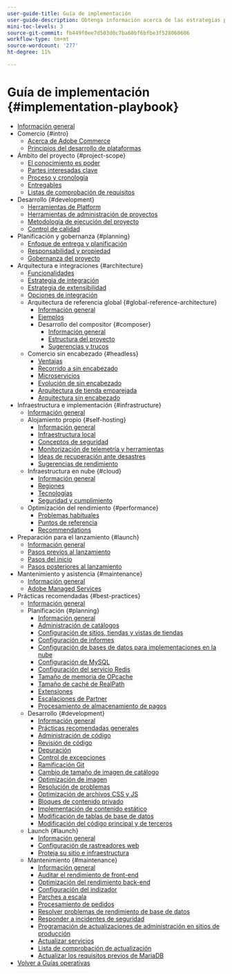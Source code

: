 ```yaml
---
user-guide-title: Guía de implementación
user-guide-description: Obtenga información acerca de las estrategias para planificar e implementar un sitio de Adobe Commerce con éxito.
mini-toc-levels: 3
source-git-commit: fb449f0ee7d503d0c7ba60bf6bfbe3f528060606
workflow-type: tm+mt
source-wordcount: '277'
ht-degree: 11%

---
```



# Guía de implementación {#implementation-playbook}

- [Información general](overview.md)
- Comercio {#intro}
   - [Acerca de Adobe Commerce](intro/about-commerce.md)
   - [Principios del desarrollo de plataformas](intro/platform-development.md)
- Ámbito del proyecto {#project-scope}
   - [El conocimiento es poder](project-scope/knowledge.md)
   - [Partes interesadas clave](project-scope/key-stakeholders.md)
   - [Proceso y cronología](project-scope/process-timeline.md)
   - [Entregables](project-scope/deliverables.md)
   - [Listas de comprobación de requisitos](project-scope/requirement-checklists.md)
- Desarrollo {#development}
   - [Herramientas de Platform](development/platform-tools.md)
   - [Herramientas de administración de proyectos](development/project-management-tools.md)
   - [Metodología de ejecución del proyecto](development/delivery.md)
   - [Control de calidad](development/quality-control.md)
- Planificación y gobernanza {#planning}
   - [Enfoque de entrega y planificación](planning/delivery.md)
   - [Responsabilidad y propiedad](planning/ownership.md)
   - [Gobernanza del proyecto](planning/governance.md)
- Arquitectura e integraciones {#architecture}
   - [Funcionalidades](architecture/capabilities.md)
   - [Estrategia de integración](architecture/integration-strategy.md)
   - [Estrategia de extensibilidad](architecture/extensibility-strategy.md)
   - [Opciones de integración](architecture/integration-options.md)
   - Arquitectura de referencia global {#global-reference-architecture}
      - [Información general](architecture/global-reference/overview.md)
      - [Ejemplos](architecture/global-reference/examples.md)
      - Desarrollo del compositor {#composer}
         - [Información general](architecture/global-reference/composer/overview.md)
         - [Estructura del proyecto](architecture/global-reference/composer/project-structure.md)
         - [Sugerencias y trucos](architecture/global-reference/composer/tips-and-tricks.md)
   - Comercio sin encabezado {#headless}
      - [Ventajas](architecture/headless/benefits.md)
      - [Recorrido a sin encabezado](architecture/headless/journey-to-headless.md)
      - [Microservicios](architecture/headless/microservices.md)
      - [Evolución de sin encabezado](architecture/headless/evolution.md)
      - [Arquitectura de tienda emparejada](architecture/headless/legacy-storefront.md)
      - [Arquitectura sin encabezado](architecture/headless/adobe-commerce.md)
- Infraestructura e implementación {#infrastructure}
   - [Información general](infrastructure/overview.md)
   - Alojamiento propio {#self-hosting}
      - [Información general](infrastructure/self-hosting/overview.md)
      - [Infraestructura local](infrastructure/self-hosting/on-premises.md)
      - [Conceptos de seguridad](infrastructure/self-hosting/security-concepts.md)
      - [Monitorización de telemetría y herramientas](infrastructure/self-hosting/monitoring-tools.md)
      - [Ideas de recuperación ante desastres](infrastructure/self-hosting/disaster-recovery-ideas.md)
      - [Sugerencias de rendimiento](infrastructure/self-hosting/performance-tips.md)
   - Infraestructura en nube {#cloud}
      - [Información general](infrastructure/cloud/overview.md)
      - [Regiones](infrastructure/cloud/regions.md)
      - [Tecnologías](infrastructure/cloud/technology.md)
      - [Seguridad y cumplimiento](infrastructure/cloud/security.md)
   - Optimización del rendimiento {#performance}
      - [Problemas habituales](infrastructure/performance/optimization.md)
      - [Puntos de referencia](infrastructure/performance/benchmarks.md)
      - [Recommendations](infrastructure/performance/recommendations.md)
- Preparación para el lanzamiento {#launch}
   - [Información general](launch/overview.md)
   - [Pasos previos al lanzamiento](launch/pre-launch-steps.md)
   - [Pasos del inicio](launch/launch-steps.md)
   - [Pasos posteriores al lanzamiento](launch/post-launch-steps.md)
- Mantenimiento y asistencia {#maintenance}
   - [Información general](maintenance/overview.md)
   - [Adobe Managed Services](maintenance/adobe-managed-services.md)
- Prácticas recomendadas {#best-practices}
   - [Información general](best-practices/phases.md)
   - Planificación {#planning}
      - [Información general](best-practices/planning/overview.md)
      - [Administración de catálogos](best-practices/planning/catalog-management.md)
      - [Configuración de sitios, tiendas y vistas de tiendas](best-practices/planning/sites-stores-store-views.md)
      - [Configuración de informes](best-practices/planning/reporting-configuration.md)
      - [Configuración de bases de datos para implementaciones en la nube&#x200B;](best-practices/planning/database-on-cloud.md)
      - [Configuración de MySQL](best-practices/planning/mysql-configuration.md)
      - [Configuración del servicio Redis](best-practices/planning/redis-service-configuration.md)
      - [Tamaño de memoria de OPcache](best-practices/planning/opcache-memory-size.md)
      - [Tamaño de caché de RealPath](best-practices/planning/realpath-cache-size.md)
      - [Extensiones](best-practices/planning/extensions.md)
      - [Escalaciones de Partner](best-practices/planning/partner-escalation.md)
      - [Procesamiento de almacenamiento de pagos](best-practices/planning/payment-processing-storage.md)
   - Desarrollo {#development}
      - [Información general](best-practices/development/overview.md)
      - [Prácticas recomendadas generales](best-practices/development/general.md)
      - [Administración de código](best-practices/development/code-management.md)
      - [Revisión de código](best-practices/development/code-review.md)
      - [Depuración](best-practices/development/debugging.md)
      - [Control de excepciones](best-practices/development/exception-handling.md)
      - [Ramificación Git](best-practices/development/git-branching.md)
      - [Cambio de tamaño de imagen de catálogo](best-practices/development/catalog-image-resizing.md)
      - [Optimización de imagen](best-practices/development/image-optimization.md)
      - [Resolución de problemas](best-practices/development/troubleshooting.md)
      - [Optimización de archivos CSS y JS](best-practices/development/optimize-css-js-files.md)
      - [Bloques de contenido privado](best-practices/development/private-content-block-configuration.md)
      - [Implementación de contenido estático](best-practices/development/static-content-deployment.md)
      - [Modificación de tablas de base de datos](best-practices/development/modifying-core-and-third-party-tables.md)
      - [Modificación del código principal y de terceros](best-practices/development/modifying-core-and-third-party-code.md)
   - Launch {#launch}
      - [Información general](best-practices/launch/overview.md)
      - [Configuración de rastreadores web](best-practices/launch/robots-txt.md)
      - [Proteja su sitio e infraestructura](best-practices/launch/security-best-practices.md)
   - Mantenimiento {#maintenance}
      - [Información general](best-practices/maintenance/overview.md)
      - [Auditar el rendimiento de front-end](best-practices/maintenance/frontend-performance.md)
      - [Optimización del rendimiento back-end](best-practices/maintenance/backend-performance.md)
      - [Configuración del indizador](best-practices/maintenance/indexer-configuration.md)
      - [Parches a escala](best-practices/maintenance/patching-at-scale.md)
      - [Procesamiento de pedidos](best-practices/maintenance/order-processing-configuration.md)
      - [Resolver problemas de rendimiento de base de datos](best-practices/maintenance/resolve-database-performance-issues.md)
      - [Responder a incidentes de seguridad](best-practices/maintenance/respond-to-security-incident.md)
      - [Programación de actualizaciones de administración en sitios de producción](best-practices/maintenance/scheduling-admin-updates-in-production.md)
      - [Actualizar servicios](best-practices/maintenance/update-services.md)
      - [Lista de comprobación de actualización](best-practices/maintenance/upgrade-checklist.md)
      - [Actualizar los requisitos previos de MariaDB](best-practices/maintenance/mariadb-upgrade.md)
- [Volver a Guías operativas](https://experienceleague.adobe.com/docs/commerce-operations/operational-guides/home.html)
